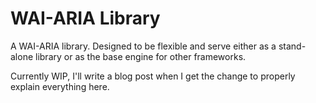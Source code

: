 # WAI-ARIA Library

A WAI-ARIA library. Designed to be flexible and serve either as a stand-alone library or as the base engine for other frameworks.

Currently WIP, I'll write a blog post when I get the change to properly explain everything here.


